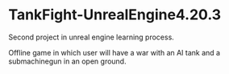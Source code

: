 # TankFight-UnrealEngine4.20.3
Second project in unreal engine learning process.

Offline game in which user will have a war with an AI tank and a submachinegun in an open ground.
